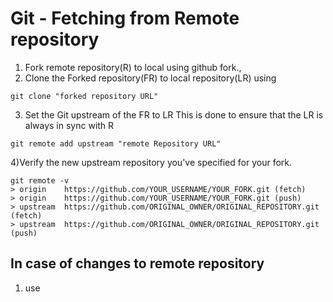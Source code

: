 # Git - Fetching from Remote repository

1) Fork  remote repository(R) to local using github fork.,
2) Clone the Forked repository(FR) to local repository(LR) using

```
git clone "forked repository URL"
```
3) Set the Git upstream of the FR to LR This is done to ensure that the LR is always in sync with R

```
git remote add upstream "remote Repository URL"
```

4)Verify the new upstream repository you've specified for your fork.

```
git remote -v
> origin    https://github.com/YOUR_USERNAME/YOUR_FORK.git (fetch)
> origin    https://github.com/YOUR_USERNAME/YOUR_FORK.git (push)
> upstream  https://github.com/ORIGINAL_OWNER/ORIGINAL_REPOSITORY.git (fetch)
> upstream  https://github.com/ORIGINAL_OWNER/ORIGINAL_REPOSITORY.git (push)
```
## In case of changes to remote repository
1) use



<!--stackedit_data:
eyJoaXN0b3J5IjpbLTk2OTY0MDk0NCw0MjE4ODU5XX0=
-->